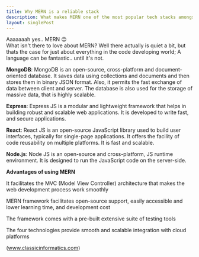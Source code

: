```yaml
---
title: Why MERN is a reliable stack
description: What makes MERN one of the most popular tech stacks amongst big companies like Google, Facebook and Uber.
layout: singlePost
---
```


Aaaaaaah yes.. MERN &#128524;  
What isn't there to love about MERN? Well there actually is quiet a bit, but thats the case for just about everything in the code developing world; A language can be fantastic.. until it's not.

**MongoDB**: MongoDB is an open-source, cross-platform and document-oriented database. It saves data using collections and documents and then stores them in binary JSON format. Also, it permits the fast exchange of data between client and server. The database is also used for the storage of massive data, that is highly scalable.  

**Express**: Express JS is a modular and lightweight framework that helps in building robust and scalable web applications. It is developed to write fast, and secure applications.  

**React**: React JS is an open-source JavaScript library used to build user interfaces, typically for single-page applications. It offers the facility of code reusability on multiple platforms. It is fast and scalable.  

**Node.js**: Node JS is an open-source and cross-platform, JS runtime environment. It is designed to run the JavaScript code on the server-side.

**Advantages of using MERN**  

It facilitates the MVC (Model View Controller) architecture that makes the web development process work smoothly

MERN framework facilitates open-source support, easily accessible and lower learning time, and development cost

The framework comes with a pre-built extensive suite of testing tools

The four technologies provide smooth and scalable integration with cloud platforms

(www.classicinformatics.com)